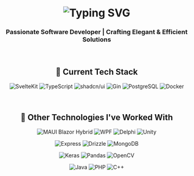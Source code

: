 <h1 align="center">
  <img src="https://readme-typing-svg.herokuapp.com/?font=Fira+Code&color=36BCF7&size=30&center=true&vCenter=true&width=1000&height=60&duration=4000&lines=👋+Welcome+to+My+Profile;🚀+Exploring+Tech+and+Innovation;" alt="Typing SVG" />
</h1>

<h3 align="center">Passionate Software Developer | Crafting Elegant & Efficient Solutions</h3>

<br/>

## <div align="center">💼 Current Tech Stack</div>

<p align="center">
  <img src="https://img.shields.io/badge/SvelteKit-FF3E00?logo=svelte&logoColor=fff&style=flat" alt="SvelteKit" />
  <img src="https://img.shields.io/badge/TypeScript-3178C6?logo=typescript&logoColor=fff&style=flat" alt="TypeScript" />
  <img src="https://img.shields.io/badge/shadcn%2Fui-000?logo=shadcnui&logoColor=fff&style=flat" alt="shadcn/ui" />
  <img src="https://img.shields.io/badge/Gin-008ECF?logo=gin&logoColor=fff&style=flat" alt="Gin">
  <img src="https://img.shields.io/badge/PostgreSQL-4169E1?logo=postgresql&logoColor=fff&style=flat" alt="PostgreSQL" />
  <img src="https://img.shields.io/badge/Docker-2496ED?logo=docker&logoColor=fff&style=flat" alt="Docker" />
</p>

<br/>

## <div align="center">🔧 Other Technologies I've Worked With</div>

<p align="center">
  <img src="https://img.shields.io/badge/MAUI%20Blazor%20Hybrid-512BD4?logo=blazor&logoColor=fff&style=flat" alt="MAUI Blazor Hybrid" />
  <img src="https://img.shields.io/badge/WPF-512BD4?logo=dotnet&logoColor=fff&style=flat" alt="WPF" />
  <img src="https://img.shields.io/badge/Delphi-E62431?logo=delphi&logoColor=fff&style=flat" alt="Delphi" />
  <img src="https://img.shields.io/badge/Unity-FFF?logo=unity&logoColor=000&style=flat" alt="Unity">
</p>

<p align="center">
  <img src="https://img.shields.io/badge/Express-000?logo=express&logoColor=fff&style=flat" alt="Express">
  <img src="https://img.shields.io/badge/Drizzle-C5F74F?logo=drizzle&logoColor=000&style=flat" alt="Drizzle">
  <img src="https://img.shields.io/badge/MongoDB-47A248?logo=mongodb&logoColor=fff&style=flat" alt="MongoDB">
</p>

<p align="center">
  <img src="https://img.shields.io/badge/Keras-D00000?logo=keras&logoColor=fff&style=flat" alt="Keras" />
  <img src="https://img.shields.io/badge/pandas-150458?logo=pandas&logoColor=fff&style=flat" alt="Pandas" />
  <img src="https://img.shields.io/badge/OpenCV-5C3EE8?logo=opencv&logoColor=fff&style=flat" alt="OpenCV" />
</p>

<p align="center">
  <img src="https://img.shields.io/badge/Java-000?logo=openjdk&logoColor=fff&style=flat" alt="Java" />
  <img src="https://img.shields.io/badge/PHP-777BB4?logo=php&logoColor=fff&style=flat" alt="PHP" />
  <img src="https://img.shields.io/badge/C%2B%2B-00599C?logo=cplusplus&logoColor=fff&style=flat" alt="C++" />
</p>
